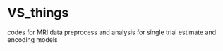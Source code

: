 # VS_things
codes for MRI data preprocess and analysis for single trial estimate and encoding models

